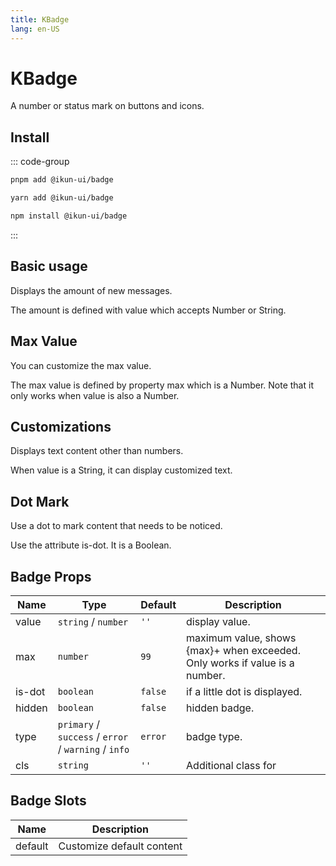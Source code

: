 ```yaml
---
title: KBadge
lang: en-US
---
```


# KBadge

A number or status mark on buttons and icons.

## Install

::: code-group

```bash [pnpm]
pnpm add @ikun-ui/badge
```

```bash [yarn]
yarn add @ikun-ui/badge
```

```bash [npm]
npm install @ikun-ui/badge
```

:::

## Basic usage

Displays the amount of new messages.

The amount is defined with value which accepts Number or String.

<demo src="../../../../example/badge/basic.svelte"  github='https://github.com/ikun-svelte/ikun-ui/tree/main/components/Button'></demo>

## Max Value

You can customize the max value.

The max value is defined by property max which is a Number. Note that it only works when value is also a Number.

<demo src="../../../../example/badge/max-value.svelte" github='https://github.com/ikun-svelte/ikun-ui/tree/main/components/Button'></demo>

## Customizations

Displays text content other than numbers.

When value is a String, it can display customized text.

<demo src="../../../../example/badge/customizations.svelte" github='https://github.com/ikun-svelte/ikun-ui/tree/main/components/Button'></demo>

## Dot Mark

Use a dot to mark content that needs to be noticed.

Use the attribute is-dot. It is a Boolean.

<demo src="../../../../example/badge/dot-mark.svelte" github='https://github.com/ikun-svelte/ikun-ui/tree/main/components/ButtonGroup'></demo>

## Badge Props

| Name   | Type                                                 | Default | Description                                                                 |
| ------ | ---------------------------------------------------- | ------- | --------------------------------------------------------------------------- |
| value  | `string` / `number`                                  | `''`    | display value.                                                              |
| max    | `number`                                             | `99`    | maximum value, shows {max}+ when exceeded. Only works if value is a number. |
| is-dot | `boolean`                                            | `false` | if a little dot is displayed.                                               |
| hidden | `boolean`                                            | `false` | hidden badge.                                                               |
| type   | `primary` / `success` / `error` / `warning` / `info` | `error` | badge type.                                                                 |
| cls    | `string`                                             | `''`    | Additional class for                                                        |

## Badge Slots

| Name    | Description               |
| ------- | ------------------------- |
| default | Customize default content |
